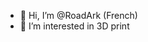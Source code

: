 - 👋 Hi, I’m @RoadArk (French)
- 👀 I’m interested in 3D print
<!---
RoadArk/RoadArk is a ✨ special ✨ repository because its `README.md` (this file) appears on your GitHub profile.
You can click the Preview link to take a look at your changes.
--->
